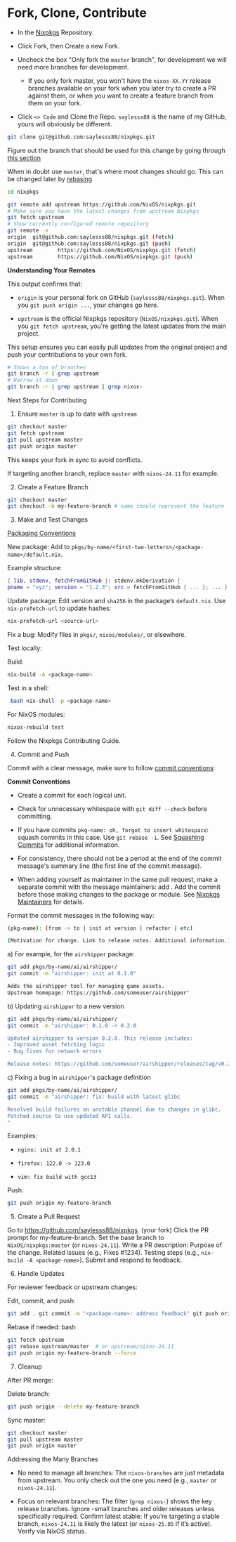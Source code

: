 # Fork, Clone, Contribute

- In the [Nixpkgs](https://github.com/NixOS/nixpkgs) Repository.

- Click Fork, then Create a new Fork.

- Uncheck the box "Only fork the `master` branch", for development we will need
  more branches for development.

  - If you only fork master, you won't have the `nixos-XX.YY` release branches
    available on your fork when you later try to create a PR against them, or
    when you want to create a feature branch from them on your fork.

- Click `<> Code` and Clone the Repo. `saylesss88` is the name of my GitHub,
  yours will obviously be different.

```bash
git clone git@github.com:saylesss88/nixpkgs.git
```

Figure out the branch that should be used for this change by going through
[this section](https://github.com/NixOS/nixpkgs/blob/master/CONTRIBUTING.md#branch-conventions)

When in doubt use `master`, that's where most changes should go. This can be
changed later by
[rebasing](https://github.com/NixOS/nixpkgs/blob/master/CONTRIBUTING.md#rebasing-between-branches-ie-from-master-to-staging)

```bash
cd nixpkgs

git remote add upstream https://github.com/NixOS/nixpkgs.git
# Make sure you have the latest changes from upstream Nixpkgs
git fetch upstream
# Show currently configured remote repository
git remote -v
origin  git@github.com:saylesss88/nixpkgs.git (fetch)
origin  git@github.com:saylesss88/nixpkgs.git (push)
upstream        https://github.com/NixOS/nixpkgs.git (fetch)
upstream        https://github.com/NixOS/nixpkgs.git (push)
```

**Understanding Your Remotes**

This output confirms that:

- `origin` is your personal fork on GitHub (`saylesss88/nixpkgs.git`). When you
  `git push origin ...`, your changes go here.

- `upstream` is the official Nixpkgs repository (`NixOS/nixpkgs.git`). When you
  `git fetch upstream`, you're getting the latest updates from the main project.

This setup ensures you can easily pull updates from the original project and
push your contributions to your own fork.

```bash
# Shows a ton of branches
git branch -r | grep upstream
# Narrow it down
git branch -r | grep upstream | grep nixos-
```

Next Steps for Contributing

1. Ensure `master` is up to date with `upstream`

```bash
git checkout master
git fetch upstream
git pull upstream master
git push origin master
```

This keeps your fork in sync to avoid conflicts.

If targeting another branch, replace `master` with `nixos-24.11` for example.

2. Create a Feature Branch

```bash
git checkout master
git checkout -b my-feature-branch # name should represent the feature
```

3. Make and Test Changes

[Packaging Conventions](https://github.com/NixOS/nixpkgs/blob/master/pkgs/README.md#conventions)

New package: Add to
`pkgs/by-name/<first-two-letters>/<package-name>/default.nix`.

Example structure:

```nix
{ lib, stdenv, fetchFromGitHub }: stdenv.mkDerivation {
pname = "xyz"; version = "1.2.3"; src = fetchFromGitHub { ... }; ... }
```

Update package: Edit version and `sha256` in the package’s `default.nix`. Use
`nix-prefetch-url` to update hashes:

```bash
nix-prefetch-url <source-url>
```

Fix a bug: Modify files in `pkgs/`, `nixos/modules/`, or elsewhere.

Test locally:

Build:

```bash
nix-build -A <package-name>
```

Test in a shell:

```bash
 bash nix-shell -p <package-name>
```

For NixOS modules:

```bash
nixos-rebuild test
```

Follow the Nixpkgs Contributing Guide.

4. Commit and Push

Commit with a clear message, make sure to follow
[commit conventions](https://github.com/NixOS/nixpkgs/blob/master/CONTRIBUTING.md#commit-conventions):

**Commit Conventions**

- Create a commit for each logical unit.

- Check for unnecessary whitespace with `git diff --check` before committing.

- If you have commits `pkg-name: oh, forgot to insert whitespace`: squash
  commits in this case. Use `git rebase -i`. See
  [Squashing Commits](https://git-scm.com/book/en/v2/Git-Tools-Rewriting-History#_squashing)
  for additional information.

- For consistency, there should not be a period at the end of the commit
  message's summary line (the first line of the commit message).

- When adding yourself as maintainer in the same pull request, make a separate
  commit with the message maintainers: add <handle>. Add the commit before those
  making changes to the package or module. See
  [Nixpkgs Maintainers](https://github.com/NixOS/nixpkgs/blob/master/maintainers/README.md)
  for details.

Format the commit messages in the following way:

```bash
(pkg-name): (from -> to | init at version | refactor | etc)

(Motivation for change. Link to release notes. Additional information.)
```

a) For example, for the `airshipper` package:

```bash
git add pkgs/by-name/ai/airshipper/
git commit -m "airshipper: init at 0.1.0"

Adds the airshipper tool for managing game assets.
Upstream homepage: https://github.com/someuser/airshipper"
```

b) Updating `airshipper` to a new version

```bash
git add pkgs/by-name/ai/airshipper/
git commit -m "airshipper: 0.1.0 -> 0.2.0

Updated airshipper to version 0.2.0. This release includes:
- Improved asset fetching logic
- Bug fixes for network errors

Release notes: https://github.com/someuser/airshipper/releases/tag/v0.2.0"
```

c) Fixing a bug in `airshipper`'s package definition

```bash
git add pkgs/by-name/ai/airshipper/
git commit -m "airshipper: fix: build with latest glibc

Resolved build failures on unstable channel due to changes in glibc.
Patched source to use updated API calls.
"
```

Examples:

- `nginx: init at 2.0.1`

- `firefox: 122.0 -> 123.0`

- `vim: fix build with gcc13`

Push:

```bash
git push origin my-feature-branch
```

5. Create a Pull Request

Go to <https://github.com/saylesss88/nixpkgs>. (your fork) Click the PR prompt
for my-feature-branch. Set the base branch to `NixOS/nixpkgs:master` (or
`nixos-24.11`). Write a PR description: Purpose of the change. Related issues
(e.g., Fixes #1234). Testing steps (e.g., `nix-build -A <package-name>`). Submit
and respond to feedback.

6. Handle Updates

For reviewer feedback or upstream changes:

Edit, commit, and push:

```bash
git add . git commit -m "<package-name>: address feedback" git push origin my-feature-branch
```

Rebase if needed: bash

```bash
git fetch upstream
git rebase upstream/master  # or upstream/nixos-24.11
git push origin my-feature-branch --force
```

7. Cleanup

After PR merge:

Delete branch:

```bash
git push origin --delete my-feature-branch
```

Sync master:

```bash
git checkout master
git pull upstream master
git push origin master
```

Addressing the Many Branches

- No need to manage all branches: The `nixos-branches` are just metadata from
  upstream. You only check out the one you need (e.g., `master` or
  `nixos-24.11`).

- Focus on relevant branches: The filter (`grep nixos-`) shows the key release
  branches. Ignore -small branches and older releases unless specifically
  required. Confirm latest stable: If you’re targeting a stable branch,
  `nixos-24.11` is likely the latest (or `nixos-25.05` if it’s active). Verify
  via NixOS status.
